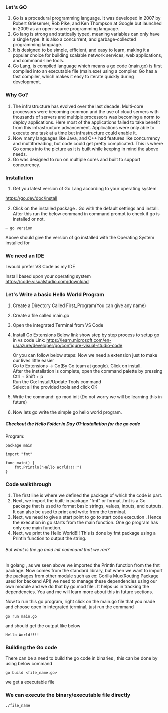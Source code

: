 ### Let's GO

1. Go is a procedural programming language. It was developed in 2007 by Robert Griesemer, Rob Pike, and Ken Thompson at Google but    launched in 2009 as an open-source programming language.
2. Go lang is strong and statically typed, meaning variables can only have a single type. It is also a concurrent, and  garbage-collected programming language.
3. It is designed to be simple, efficient, and easy to learn, making it a popular choice for building scalable network services, web  applications, and command-line tools.
4. Go Lang, is compiled language which means a go code (main.go) is first compiled into an executable file (main.exe) using a compiler. Go has a fast compiler, which makes it easy to iterate quickly during development.

### Why Go?

1. The infrastructure has evolved over the last decade. Multi-core processors were becoming common and the use of cloud servers with thousands of servers and multiple processors was becoming a norm to deploy applications.
Here most of the applications failed to take benefit from this infrastructure advancement. Applications were only able to execute one task at a time but infrastructure could enable it.
2. Now many languages like Java, and C++ had features like concurrency and multithreading, but code could get pretty complicated. This is where Go comes into the picture as it is built while keeping in mind the above needs.
3. Go was designed to run on multiple cores and built to support concurrency.

### Installation

1. Get you latest version of Go Lang according to your operating system

https://go.dev/doc/install

2. Click on the installed package . Go with the default settings and install. 
   After this run the below command in command prompt to check if go is installed or not.

```
~ go version
```

Above should give the version of go installed with the Operating System installed for

### We need an IDE

I would prefer VS Code as my IDE

Install based upon your operating system 
https://code.visualstudio.com/download

### Let's Write a basic Hello World Program

1. Create a Directory Called First_Program(You can give any name)
2. Create a file called main.go
3. Open the integrated Terminal from VS Code
4. Install Go Extensions
   Below link show step by step process to setup go in vs code
   Link: https://learn.microsoft.com/en-us/azure/developer/go/configure-visual-studio-code

   Or you can follow below steps:
   Now we need a extension just to make our lives little easier  
   Go to Extensions -> Go(By Go team at google). Click on install.  
   After the installation is complete, open the command palette by pressing Ctrl + Shift + p  
   Run the Go: Install/Update Tools command  
   Select all the provided tools and click OK

5. Write the command: go mod init (Do not worry we will be learning this in future)
6. Now lets go write the simple go hello world program.

##### Checkout the Hello Folder in Day 01-Installation for the go code

Program:

```
package main

import "fmt"

func main() {
	fmt.Println("Hello World!!!!")
}
```

### Code walkthrough
1. The first line is where we defined the package of which the code is part.
2. Next, we import the built-in package "fmt" or format .fmt is a Go package that is used to format basic strings, values, inputs, and outputs. It can also be used to print and write from the terminal.
3. Next, we need to give a start point to go to start code execution . Hence the execution in go starts from the main function. One go program has only one main function.
4. Next, we print the Hello World!!!! This is done by fmt package using a Println function to output the string.

###### But what is the go mod init command that we ran?

In golang , as we seen above we imported the Println function from the fmt package. Now comes from the standard library, but when we want to import the packages from other module such as ex: Gorilla Mux(Routing Package used for backend API) we need to manage these dependencies using our own module and we do that by go.mod file . It helps us in tracking the dependencies.
You and me will learn more about this in future sections.

Now to run this go program, right click on the main.go file that you made and choose open in integrated terminal, just run the command  

```
go run main.go 
```

and should get the output like below

```
Hello World!!!!
```


### Building the Go code

There can be a need to build the go code in binaries , this can be done by using below command  

```
go build <file_name.go>
```

we get a executable file

### We can execute the binary/executable file directly

```
./file_name
```
